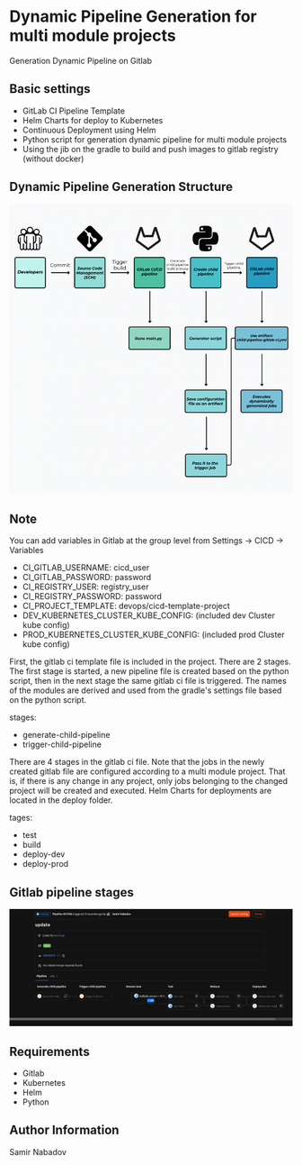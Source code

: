 __Dynamic Pipeline Generation for multi module projects__
================================

Generation Dynamic Pipeline on Gitlab

Basic settings
------------
* GitLab CI Pipeline Template
* Helm Charts for deploy to Kubernetes
* Continuous Deployment using Helm
* Python script for generation dynamic pipeline for multi module projects
* Using the jib on the gradle to build and push images to gitlab registry (without docker)

Dynamic Pipeline Generation Structure
------------
![Screenshot](dynamic_pipeline_generation.png)

Note
------------
You can add variables in Gitlab at the group level from Settings -> CICD -> Variables

* CI_GITLAB_USERNAME: cicd_user
* CI_GITLAB_PASSWORD: password
* CI_REGISTRY_USER: registry_user
* CI_REGISTRY_PASSWORD: password
* CI_PROJECT_TEMPLATE: devops/cicd-template-project
* DEV_KUBERNETES_CLUSTER_KUBE_CONFIG: (included dev Cluster kube config)
* PROD_KUBERNETES_CLUSTER_KUBE_CONFIG: (included prod Cluster kube config)

First, the gitlab ci template file is included in the project. There are 2 stages. The first stage is started, a new pipeline file is created based on the python script, then in the next stage the same gitlab ci file is triggered. The names of the modules are derived and used from the gradle's settings file  based on the python script.

stages:
  - generate-child-pipeline
  - trigger-child-pipeline

There are 4 stages in the gitlab ci file. Note that the jobs in the newly created gitlab file are configured according to a multi module project. That is, if there is any change in any project, only jobs belonging to the changed project will be created and executed. Helm Charts for deployments are located in the deploy folder.

tages:
  - test  
  - build
  - deploy-dev
  - deploy-prod

Gitlab pipeline stages
------------
![Screenshot](gitlab_pipeline_stages.png)

__Requirements__
------------
* Gitlab
* Kubernetes
* Helm
* Python

__Author Information__
------------------

Samir Nabadov

